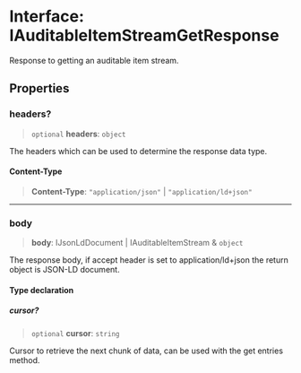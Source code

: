 # Interface: IAuditableItemStreamGetResponse

Response to getting an auditable item stream.

## Properties

### headers?

> `optional` **headers**: `object`

The headers which can be used to determine the response data type.

#### Content-Type

> **Content-Type**: `"application/json"` \| `"application/ld+json"`

***

### body

> **body**: IJsonLdDocument \| IAuditableItemStream & `object`

The response body, if accept header is set to application/ld+json the return object is JSON-LD document.

#### Type declaration

##### cursor?

> `optional` **cursor**: `string`

Cursor to retrieve the next chunk of data, can be used with the get entries method.
